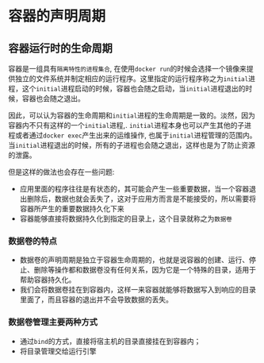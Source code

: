 # 容器的声明周期

## 容器运行时的生命周期

容器是一组具有`隔离特性的进程集合`, 在使用`docker run`的时候会选择一个镜像来提供独立的文件系统并制定相应的运行程序。这里指定的运行程序称之为`initial`进程，这个`initial`进程启动的时候，容器也会随之启动，当`initial`进程退出的时候，容器也会随之退出。



因此，可以认为容器的生命周期和`initial`进程的生命周期是一致的。淡然，因为容器内不只有这样的一个`initial`进程,. `initial`进程本身也可以产生其他的子进程或者通过`docker exec`产生出来的运维操作, 也属于`initial`进程管理的范围内。当`initial`进程退出的时候，所有的子进程也会随之退出，这样也是为了防止资源的泄露。



但是这样的做法也会存在一些问题:

- 应用里面的程序往往是有状态的，其可能会产生一些重要数据，当一个容器退出删除后，数据也就会丢失了，这对于应用方而言是不能接受的，所以需要将容器所产生的重要数据持久化下来
- 容器能够直接将数据持久化到指定的目录上，这个目录就称之为`数据卷`

### 数据卷的特点

- 数据卷的声明周期是独立于容器生命周期的，也就是说容器的创建、运行、停止、删除等操作都和数据卷没有任何关系，因为它是一个特殊的目录，适用于帮助容器持久化。
- 我们会将数据卷挂在到容器内，这样一来容器就能够将数据写入到响应的目录里面了，而且容器的退出并不会导致数据的丢失。

### 数据卷管理主要两种方式

- 通过`bind`的方式，直接将宿主机的目录直接挂在到容器内；
- 将目录管理交给运行引擎

